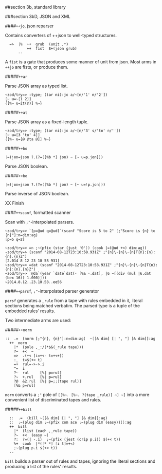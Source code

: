 ##section 3b, standard library

###section 3bD, JSON and XML

####`++jo`, json reparser

Contains converters of ++json to well-typed structures.

```
  =>  |%  ++  grub  (unit ,*) 
          ++  fist  $+(json grub)
      --
```

A `fist` is a gate that produces some manner of unit from json. Most arms in
`++jo` are fists, or produce them.

#####`++ar`

Parse JSON array as typed list.

```
~zod/try=> :type; ((ar ni):jo a/~[n/'1' n/'2'])
[~ u=~[1 2]]
{[%~ u=it(@)] %~}
```

#####`++at`

Parse JSON array as a fixed-length tuple.

```
~zod/try=> :type; ((ar ni):jo a/~[n/'3' s/'to' n/''])
[~ u=[3 'to' 4]]
{[%~ u=[@ @ta @]] %~}
```

#####`++bo`

    |=(jon=json ?.(?=([%b *] jon) ~ [~ u=p.jon]))

Parse JSON boolean.

#####`++bo`

    |=(jon=json ?.(?=([%b *] jon) ~ [~ u=!p.jon]))

Parse inverse of JSON boolean.

XX  Finish


####`++scanf`, formatted scanner

Scan with `;"`-interpolated parsers.

```
~zod/try=> `[p=@ud q=@ud]`(scanf "Score is 5 to 2" [;"Score is {n} to {n}"]:n=dim:ag)
[p=5 q=2]
```

```
~zod/try=> =n ;~(pfix (star (just '0')) (cook |=(@ud +<) dim:ag))
~zod/try=> (scanf "2014-08-12T23:10:58.931Z" ;"{n}\-{n}\-{n}T{n}:{n}:{n}.{n}Z")
[2.014 8 12 23 10 58 931]
~zod/try=> =dat (scanf "2014-08-12T23:10:58.931Z" ;"{n}\-{n}\-{n}T{n}:{n}:{n}.{n}Z")
~zod/try=> `@da`(year `date`dat(- [%& -.dat], |6 ~[(div (mul |6.dat (bex 16)) 1.000)]))
~2014.8.12..23.10.58..ee56
```

####`++parsf`, `;"`-interpolated parser generator

`parsf` generates a `_rule` from a tape with rules embedded in it, literal
sections being matched verbatim. The parsed type is a tuple of the embedded
rules' results.

Two intermediate arms are used:

#####`++norm`

```
::  .=  (norm [;"{n}, {n}"]:n=dim:ag)  ~[[& dim] [| ", "] [& dim]]:ag
  ++  norm                                             
    |*  (pole ,_:/(*$&(_rule tape)))
    ?~  +<  ~
    =>  .(+< [i=+<- t=+<+])
    :_  t=$(+< t)
    =+  rul=->->.i
    ^=  i
    ?~  rul     [%| p=rul]
    ?~  +.rul   [%| p=rul]
    ?@  &2.rul  [%| p=;;(tape rul)]
    [%& p=rul]
```

`norm` converts a `;"` pole of `[[%~. [%~. ?(tape _rule)] ~] ~]` into a more
convenient list of discriminated tapes and rules.

#####`++bill`

```
  ::  .=  (bill ~[[& dim] [| ", "] [& dim]]:ag)
  ::  ;~(plug dim ;~(pfix com ace ;~(plug dim (easy)))):ag
  ++  bill
    |*  (list (each ,_rule tape))
    ?~  +<  (easy ~)
    ?:  ?=(| -.i)  ;~(pfix (jest (crip p.i)) $(+< t))
    %+  cook  |*([* *] [i t]=+<)
    ;~(plug p.i $(+< t))
  --
```

`bill` builds a parser out of rules and tapes, ignoring the literal sections
and producing a list of the rules' results.




